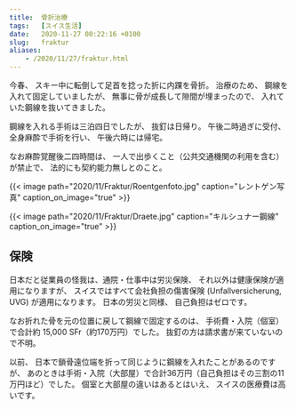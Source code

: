 ```yaml
---
title:  骨折治療
tags:	[スイス生活]
date:	2020-11-27 00:22:16 +0100
slug:   fraktur
aliases:
    - /2020/11/27/fraktur.html
---
```

今春、
スキー中に転倒して足首を捻った折に内踝を骨折。
治療のため、
鋼線を入れて固定していましたが、
無事に骨が成長して隙間が埋まったので、
入れていた鋼線を抜いてきました。

鋼線を入れる手術は三泊四日でしたが、
抜釘は日帰り。
午後二時過ぎに受付、
全身麻酔で手術を行い、
午後六時には帰宅。

なお麻酔覚醒後二四時間は、
一人で出歩くこと（公共交通機関の利用を含む）が禁止で、
法的にも契約能力無しとのこと。

{{< image
    path="2020/11/Fraktur/Roentgenfoto.jpg"
    caption="レントゲン写真"
    caption_on_image="true"
    >}}


{{< image
    path="2020/11/Fraktur/Draete.jpg"
    caption="キルシュナー鋼線"
    caption_on_image="true"
    >}}

## 保険

日本だと従業員の怪我は、通院・仕事中は労災保険、
それ以外は健康保険が適用になりますが、
スイスではすべて会社負担の傷害保険 (Unfallversicherung, UVG) が適用になります。
日本の労災と同様、
自己負担はゼロです。

なお折れた骨を元の位置に戻して鋼線で固定するのは、
手術費・入院（個室）で合計約 15,000 SFr（約170万円）でした。
抜釘の方は請求書が来ていないので不明。

以前、
日本で鎖骨遠位端を折って同じように鋼線を入れたことがあるのですが、
あのときは手術・入院（大部屋）で合計36万円（自己負担はその三割の11万円ほど）でした。
個室と大部屋の違いはあるとはいえ、
スイスの医療費は高いです。